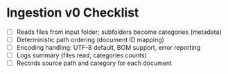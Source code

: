 # Ingestion v0 Checklist

- [ ] Reads files from input folder; subfolders become categories (metadata)
- [ ] Deterministic path ordering (document ID mapping)
- [ ] Encoding handling: UTF-8 default, BOM support, error reporting
- [ ] Logs summary (files read, categories counts)
- [ ] Records source path and category for each document
